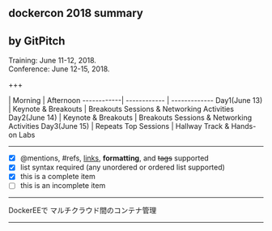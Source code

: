 ## dockercon 2018 summary


by GitPitch
---

Training: June 11-12, 2018.  
Conference: June 12-15, 2018.  

+++

| Morning | Afternoon
------------| ------------ | -------------
Day1(June 13) | Keynote & Breakouts | Breakouts Sessions & Networking Activities
Day2(June 14) | Keynote & Breakouts | Breakouts Sessions & Networking Activities
Day3(June 15) | Repeats Top Sessions | Hallway Track & Hands-on Labs

---

- [x] @mentions, #refs, [links](), **formatting**, and <del>tags</del> supported
- [x] list syntax required (any unordered or ordered list supported)
- [x] this is a complete item
- [ ] this is an incomplete item

---

DockerEEで 
マルチクラウド間のコンテナ管理



---
